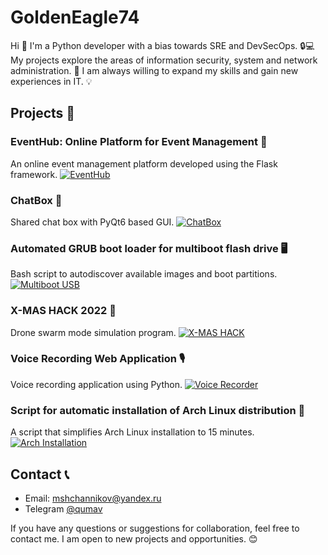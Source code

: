# GoldenEagle74

Hi 👋 I'm a Python developer with a bias towards SRE and DevSecOps. 🔒💻 My projects explore the areas of information security, system and network administration. 🚀 I am always willing to expand my skills and gain new experiences in IT. 💡

## Projects 📂

### EventHub: Online Platform for Event Management 📅
An online event management platform developed using the Flask framework.
[![EventHub](https://github.com/GoldenEagle74/Flask-Project/raw/main/screenshot.png)](https://github.com/GoldenEagle74/Flask-Project)

### ChatBox 💬
Shared chat box with PyQt6 based GUI.
[![ChatBox](https://github.com/GoldenEagle74/Chat_Project/raw/main/screenshot.png)](https://github.com/GoldenEagle74/Chat_Project)

### Automated GRUB boot loader for multiboot flash drive 🖥️
Bash script to autodiscover available images and boot partitions.
[![Multiboot USB](https://github.com/GoldenEagle74/multiboot_usb/raw/main/screenshot.png)](https://github.com/GoldenEagle74/multiboot_usb)

### X-MAS HACK 2022 🎅
Drone swarm mode simulation program.
[![X-MAS HACK](https://github.com/GoldenEagle74/X-MAS_HACK/raw/main/screenshot.png)](https://github.com/GoldenEagle74/X-MAS_HACK)

### Voice Recording Web Application 🎙️
Voice recording application using Python.
[![Voice Recorder](https://github.com/GoldenEagle74/Voice_recorder/raw/main/screenshot.png)](https://github.com/GoldenEagle74/Voice_recorder)

### Script for automatic installation of Arch Linux distribution 🐧
A script that simplifies Arch Linux installation to 15 minutes.
[![Arch Installation](https://github.com/GoldenEagle74/Arch_Installation/raw/main/screenshot.png)](https://github.com/GoldenEagle74/Arch_Installation)

## Contact 📞

- Email: mshchannikov@yandex.ru
- Telegram [@qumav](https://t.me/qumav)

If you have any questions or suggestions for collaboration, feel free to contact me. I am open to new projects and opportunities. 😊
